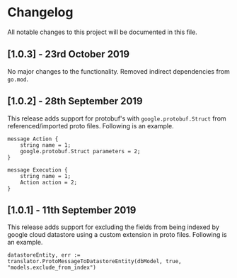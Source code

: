 # Changelog

All notable changes to this project will be documented in this file.
## [1.0.3] - 23rd October 2019
No major changes to the functionality. Removed indirect dependencies from `go.mod`.

## [1.0.2] - 28th September 2019
This release adds support for protobuf's with `google.protobuf.Struct` from referenced/imported proto files. 
Following is an example.
```
message Action {
    string name = 1;
    google.protobuf.Struct parameters = 2;
}

message Execution {
    string name = 1;
    Action action = 2;
}
```

## [1.0.1] - 11th September 2019
This release adds support for excluding the fields from being indexed by google cloud datastore using a custom extension
in proto files. Following is an example.
```
datastoreEntity, err := translator.ProtoMessageToDatastoreEntity(dbModel, true, "models.exclude_from_index")
```
